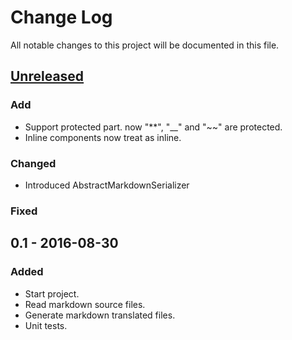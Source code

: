 # Change Log
All notable changes to this project will be documented in this file.

## [Unreleased]
### Add
- Support protected part. now "**", "__" and "~~"  are protected.
- Inline components now treat as inline.

### Changed
- Introduced AbstractMarkdownSerializer

### Fixed


## 0.1 - 2016-08-30
### Added
- Start project.
- Read markdown source files.
- Generate markdown translated files.
- Unit tests.

[Unreleased]: https://github.com/miurahr/omegat-markdown-plugin/compare/v0.1...HEAD
